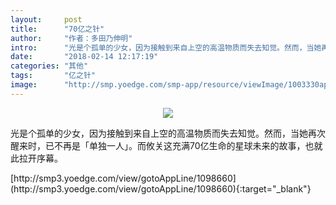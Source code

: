 ```yaml
---
layout:     post
title:      "70亿之针"
author:     "作者：多田乃伸明"
intro:      "光是个孤单的少女，因为接触到来自上空的高温物质而失去知觉。然而，当她再次醒来时，已不再是「单独一人」。而攸关这充满70亿生命的星球未来的故事，也就此拉开序幕。"
date:       "2018-02-14 12:17:19"
categories: "其他"
tags:       "亿之针"
image:      "http://smp.yoedge.com/smp-app/resource/viewImage/1003330appline.png"
---
```

<div style="text-align: center">
<p><img src="http://smp.yoedge.com/smp-app/resource/viewImage/1003330appline.png"/></p>
</div>
<p class="post-meta">
<span>光是个孤单的少女，因为接触到来自上空的高温物质而失去知觉。然而，当她再次醒来时，已不再是「单独一人」。而攸关这充满70亿生命的星球未来的故事，也就此拉开序幕。</span>
</p>
[http://smp3.yoedge.com/view/gotoAppLine/1098660](http://smp3.yoedge.com/view/gotoAppLine/1098660){:target="_blank"}


